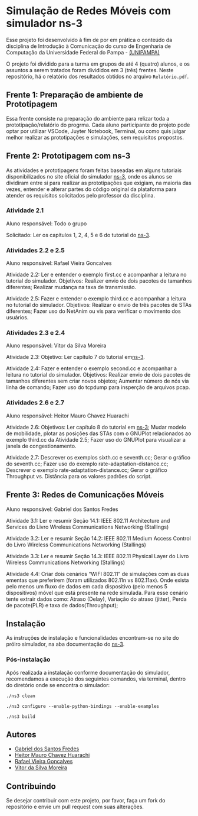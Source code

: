 
# Simulação de Redes Móveis com simulador ns-3
Esse projeto foi desenvolvido à fim de por em prática o conteúdo da disciplina de Introdução à Comunicação do curso de Engenharia de Computação da Universidade Federal do Pampa - [(UNIPAMPA)](https://unipampa.edu.br/)

O projeto foi dividido para a turma em grupos de até 4 (quatro) alunos, e os assuntos a serem tratados foram divididos em 3 (três) frentes. Neste repositório, há o relatório dos resultados obtidos no arquivo `Relatório.pdf`.

## Frente 1: Preparação de ambiente de Prototipagem
Essa frente consiste na preparação do ambiente para relizar toda a prototipação/relatório do progrma. Cada aluno participante do projeto pode optar por utilizar VSCode, Juyter Notebook, Terminal, ou como quis julgar melhor realizar as prototipações e simulações, sem requisitos propostos.
## Frente 2: Prototipagem com ns-3
As atividades e prototipagens foram feitas baseadas em alguns tutoriais disponibilizados no site oficial do simulador [ns-3](https://www.nsnam.org/), onde os alunos se dividiram entre si para realizar as prototipações que exigiam, na maioria das vezes, entender e alterar partes do código original da plataforma para atender os requisitos solicitados pelo professor da disciplina.

### Atividade 2.1
Aluno responsável: Todo o grupo

Solicitado: Ler os capítulos 1, 2, 4, 5 e 6 do tutorial do [ns-3](https://www.nsnam.org/).

### Atividades 2.2 e 2.5
Aluno responsável: Rafael Vieira Goncalves

Atividade 2.2: Ler e entender o exemplo first.cc e acompanhar a leitura no tutorial do simulador. Objetivos: Realizer envio de dois pacotes de tamanhos diferentes; Realizar mudança na taxa de transmissão.

Atividade 2.5: Fazer e entender o exemplo third.cc e acompanhar a leitura no tutorial do simulador. Objetivos: Realizar o envio de três pacotes de STAs diferentes; Fazer uso do NetAnim ou vis para verificar o movimento dos usuários.


### Atividades 2.3 e 2.4
Aluno responsável: Vitor da Silva Moreira

Atividade 2.3: Objetivo: Ler capítulo 7 do tutorial em[ns-3](https://www.nsnam.org/).

Atividade 2.4: Fazer e entender o exemplo second.cc e acompanhar a leitura no tutorial do simulador. Objetivos: Realizar envio de dois pacotes de tamanhos diferentes sem criar novos objetos; Aumentar número de nós via linha de comando; Fazer uso do tcpdump para insperção de arquivos pcap.


### Atividades 2.6 e 2.7
Aluno responsável: Heitor Mauro Chavez Huarachi

Atividade 2.6: Objetivos: Ler capítulo 8 do tutorial em [ns-3](https://www.nsnam.org/); Mudar modelo de mobilidade, plotar as posições das STAs com o GNUPlot relacionados ao exemplo third.cc da Atividade 2.5; Fazer uso do GNUPlot para visualizar a janela de congestionamento.

Atividade 2.7: Descrever os exemplos sixth.cc e seventh.cc; Gerar o gráfico do seventh.cc; Fazer uso do exemplo rate-adaptation-distance.cc; Descrever o exemplo rate-adaptation-distance.cc; Gerar o gráfico Throughput vs. Distância para os valores padrões do script.

## Frente 3: Redes de Comunicações Móveis
Aluno responsável: Gabriel dos Santos Fredes

Atividade 3.1: Ler e resumir Seção 14.1: IEEE 802.11 Architecture and Services do Livro Wireless Communications Networking (Stallings)

Atividade 3.2: Ler e resumir Seção 14.2: IEEE 802.11 Medium Access Control do Livro Wireless Communications Networking (Stallings)

Atividade 3.3: Ler e resumir Seção 14.3: IEEE 802.11 Physical Layer do Livro Wireless Communications Networking (Stallings)

Atividade 4.4: Criar dois cenários “WIFI 802.11” de simulações com as duas ementas que preferirem (foram utilizados 802.11n vs 802.11ax). Onde exista pelo menos um fluxo de dados em cada dispositivo (pelo menos 5 dispositivos) móvel que está presente na rede simulada. Para esse cenário tente extrair dados como: Atraso (Delay), Variação do atraso (jitter), Perda de pacote(PLR) e taxa de dados(Throughput);
## Instalação

As instruções de instalação e funcionalidades encontram-se no site do próiro simulador, na aba documentação do [ns-3](https://www.nsnam.org/documentation/).
    
### Pós-instalação
Após realizada a instalação conforme documentação do simulador, recomendamos a execução dos seguintes comandos, via terminal, dentro do diretório onde se encontra o simulador:

```
./ns3 clean

./ns3 configure --enable-python-bindings --enable-examples 

./ns3 build
```

## Autores

- [Gabriel dos Santos Fredes](https://github.com/gabsfredes)
- [Heitor Mauro Chavez Huarachi](https://github.com/elcabriton)
- [Rafael Vieira Goncalves](https://github.com/RafaUnipampa)
- [Vitor da Silva Moreira](https://github.com/TANADOSVV)

## Contribuindo

Se desejar contribuir com este projeto, por favor, faça um fork do repositório e envie um pull request com suas alterações.


